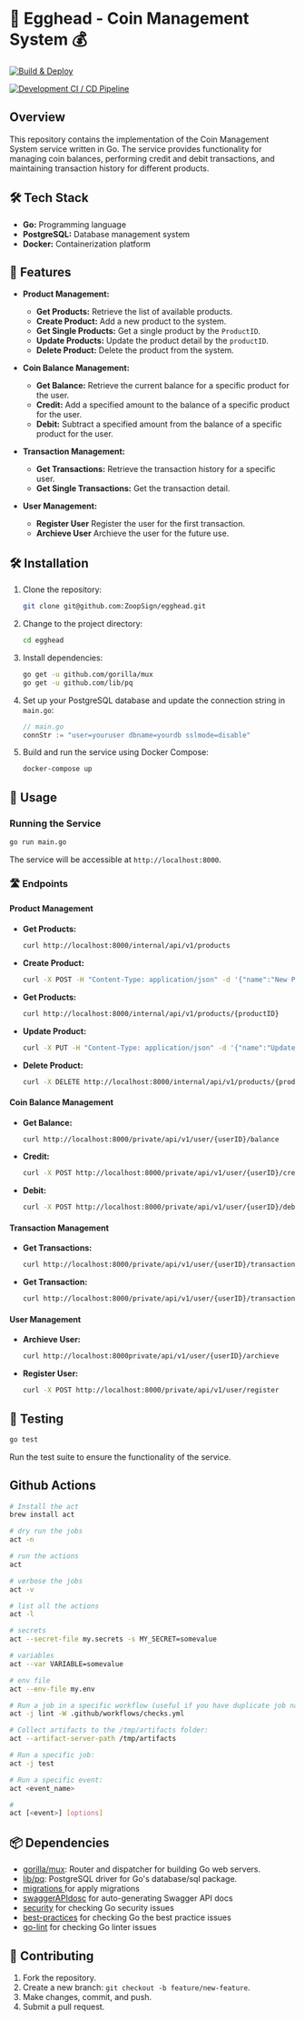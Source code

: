 # 🐣 Egghead - Coin Management System 💰

[![Build & Deploy](https://github.com/ZoopSign/egghead/actions/workflows/production.ci-cd.yaml/badge.svg)](https://github.com/ZoopSign/egghead/actions/workflows/production.ci-cd.yaml)

[![Development CI / CD Pipeline](https://github.com/ZoopSign/egghead/actions/workflows/develop.ci-cd.yaml/badge.svg?branch=develop)](https://github.com/ZoopSign/egghead/actions/workflows/develop.ci-cd.yaml)


## Overview

This repository contains the implementation of the Coin Management System service written in Go. The service provides functionality for managing coin balances, performing credit and debit transactions, and maintaining transaction history for different products.

## 🛠️ Tech Stack

- **Go:** Programming language
- **PostgreSQL:** Database management system
- **Docker:** Containerization platform

## 🚀 Features

- **Product Management:**
  - **Get Products:** Retrieve the list of available products.
  - **Create Product:** Add a new product to the system.
  - **Get Single Products:** Get a single product by the `ProductID`.
  - **Update Products:** Update the product detail by the `productID`.
  - **Delete Product:** Delete the product from the system.

- **Coin Balance Management:**
  - **Get Balance:** Retrieve the current balance for a specific product for the user.
  - **Credit:** Add a specified amount to the balance of a specific product for the user.
  - **Debit:** Subtract a specified amount from the balance of a specific product for the user.

- **Transaction Management:**
  - **Get Transactions:** Retrieve the transaction history for a specific user.
  - **Get Single Transactions:** Get the transaction detail.

- **User Management:**
  - **Register User** Register the user for the first transaction.
  - **Archieve User** Archieve the user for the future use.

## 🛠️ Installation

1. Clone the repository:

   ```bash
   git clone git@github.com:ZoopSign/egghead.git
   ```

2. Change to the project directory:

   ```bash
   cd egghead
   ```

3. Install dependencies:

   ```bash
   go get -u github.com/gorilla/mux
   go get -u github.com/lib/pq
   ```

4. Set up your PostgreSQL database and update the connection string in `main.go`:

   ```go
   // main.go
   connStr := "user=youruser dbname=yourdb sslmode=disable"
   ```

5. Build and run the service using Docker Compose:

    ```bash
    docker-compose up
    ```

## 🚀 Usage

### Running the Service

```bash
go run main.go
```

The service will be accessible at `http://localhost:8000`.

### 🛣️ Endpoints

#### Product Management

- **Get Products:**
  ```bash
  curl http://localhost:8000/internal/api/v1/products
  ```

- **Create Product:**
  ```bash
  curl -X POST -H "Content-Type: application/json" -d '{"name":"New Product"}' http://localhost:8000/internal/api/v1/products
  ```

- **Get Products:**
  ```bash
  curl http://localhost:8000/internal/api/v1/products/{productID}
  ```

- **Update Product:**
  ```bash
  curl -X PUT -H "Content-Type: application/json" -d '{"name":"Updated Product"}' http://localhost:8000/internal/api/v1/products/{productID}

  ```

- **Delete Product:**
  ```bash
  curl -X DELETE http://localhost:8000/internal/api/v1/products/{productID}

  ```


#### Coin Balance Management

- **Get Balance:**
  ```bash
  curl http://localhost:8000/private/api/v1/user/{userID}/balance
  ```

- **Credit:**
  ```bash
  curl -X POST http://localhost:8000/private/api/v1/user/{userID}/credit/
  ```

- **Debit:**
  ```bash
  curl -X POST http://localhost:8000/private/api/v1/user/{userID}/debit/
  ```

#### Transaction Management

- **Get Transactions:**
  ```bash
  curl http://localhost:8000/private/api/v1/user/{userID}/transactions
  ```

- **Get Transaction:**
  ```bash
  curl http://localhost:8000/private/api/v1/user/{userID}/transactions/{transactionID}
  ```

#### User Management

- **Archieve User:**
  ```bash
  curl http://localhost:8000private/api/v1/user/{userID}/archieve
  ```

- **Register User:**
  ```bash
  curl -X POST http://localhost:8000/private/api/v1/user/register
  ```

## 🧪 Testing

```bash
go test
```

Run the test suite to ensure the functionality of the service.

## Github Actions

```bash
# Install the act
brew install act

# dry run the jobs
act -n 

# run the actions
act

# verbose the jobs
act -v

# list all the actions
act -l

# secrets
act --secret-file my.secrets -s MY_SECRET=somevalue

# variables
act --var VARIABLE=somevalue

# env file
act --env-file my.env

# Run a job in a specific workflow (useful if you have duplicate job names)
act -j lint -W .github/workflows/checks.yml

# Collect artifacts to the /tmp/artifacts folder:
act --artifact-server-path /tmp/artifacts

# Run a specific job:
act -j test

# Run a specific event:
act <event_name>

#
act [<event>] [options]


```

## 📦 Dependencies

- [gorilla/mux](https://github.com/gorilla/mux): Router and dispatcher for building Go web servers.
- [lib/pq](https://github.com/lib/pq): PostgreSQL driver for Go's database/sql package.
- [migrations ](https://golang-migrate/migrate) for apply migrations
- [swaggerAPIdosc](https://github.com/swaggo/swag) for auto-generating Swagger API docs
- [security](https//github.com/securego/gosec) for checking Go security issues
- [best-practices](https://github.com/go-critic/go-critic) for checking Go the best practice issues
- [go-lint](https://github.com/golangci/golangci-lint) for checking Go linter issues

## 🤝 Contributing

1. Fork the repository.
2. Create a new branch: `git checkout -b feature/new-feature`.
3. Make changes, commit, and push.
4. Submit a pull request.

